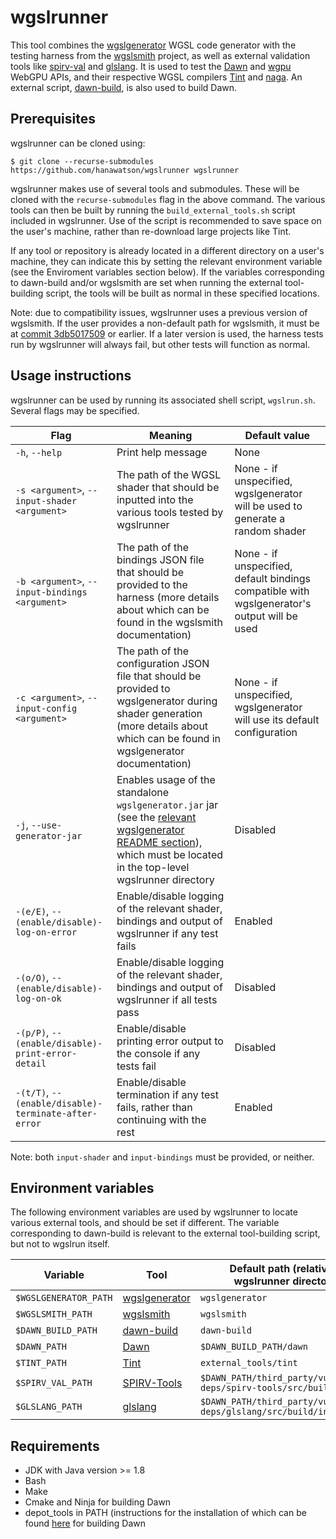 # wgslrunner

This tool combines the [wgslgenerator](https://github.com/hanawatson/wgslgenerator)
WGSL code generator with the testing harness from the
[wgslsmith](https://github.com/wgslsmith/wgslsmith) project, as well as
external validation tools like [spirv-val](https://github.com/KhronosGroup/SPIRV-Tools)
and [glslang](https://github.com/KhronosGroup/glslang). It is used to
test
the [Dawn](https://dawn.googlesource.com/dawn/) and [wgpu](https://github.com/gfx-rs/wgpu) WebGPU APIs, and their
respective WGSL compilers [Tint](https://dawn.googlesource.com/tint) and [naga](https://github.com/gfx-rs/naga).
An external script, [dawn-build](https://github.com/wgslsmith/dawn-build), is also used to build Dawn.

## Prerequisites

wgslrunner can be cloned using:

```
$ git clone --recurse-submodules https://github.com/hanawatson/wgslrunner wgslrunner
```

wgslrunner makes use of several tools and submodules. These will be cloned with the `recurse-submodules` flag in the above command. The various tools can then be built by running the `build_external_tools.sh` script included in wgslrunner. Use of the script is recommended to save space on the user's machine, rather than re-download large projects like Tint.

If any tool or repository is already located in a different directory on a user's machine, they can indicate this by setting the relevant environment variable (see the Enviroment variables section below). If the variables corresponding to dawn-build and/or wgslsmith are set when running the external tool-building script, the tools will be built as normal in these specified locations.

Note: due to compatibility issues, wgslrunner uses a previous version of wgslsmith. If the user provides a non-default path for wgslsmith, it must be at [commit 3db5017509](https://github.com/wgslsmith/wgslsmith/tree/3db5017509d7773dfa7b32e0e61801ad13827466) or earlier. If a later version is used, the harness tests run by wgslrunner will always fail, but other tests will function as normal.

## Usage instructions

wgslrunner can be used by running its associated shell script, `wgslrun.sh`. Several flags may be specified.

| Flag | Meaning | Default value |
| ---- | ------- | ------------- |
| `-h`, `--help` | Print help message | None |
| `-s <argument>`, `--input-shader <argument>` | The path of the WGSL shader that should be inputted into the various tools tested by wgslrunner | None - if unspecified, wgslgenerator will be used to generate a random shader |
| `-b <argument>`, `--input-bindings <argument>` | The path of the bindings JSON file that should be provided to the harness (more details about which can be found in the wgslsmith documentation) | None - if unspecified, default bindings compatible with wgslgenerator's output will be used |
| `-c <argument>`, `--input-config <argument>` | The path of the configuration JSON file that should be provided to wgslgenerator during shader generation (more details about which can be found in wgslgenerator documentation) | None - if unspecified, wgslgenerator will use its default configuration |
| `-j`, `--use-generator-jar` | Enables usage of the standalone `wgslgenerator.jar` jar (see the [relevant wgslgenerator README section](https://github.com/hanawatson/wgslgenerator#standalone-jar)), which must be located in the top-level wgslrunner directory | Disabled |
| `-(e/E)`, `--(enable/disable)-log-on-error` | Enable/disable logging of the relevant shader, bindings and output of wgslrunner if any test fails | Enabled |
| `-(o/O)`, `--(enable/disable)-log-on-ok` | Enable/disable logging of the relevant shader, bindings and output of wgslrunner if all tests pass | Disabled |
| `-(p/P)`, `--(enable/disable)-print-error-detail` | Enable/disable printing error output to the console if any tests fail | Disabled |
| `-(t/T)`, `--(enable/disable)-terminate-after-error` | Enable/disable termination if any test fails, rather than continuing with the rest | Enabled |

Note: both `input-shader` and `input-bindings` must be provided, or neither.

## Environment variables

The following environment variables are used by wgslrunner to locate various external tools, and should be set if different. The variable corresponding to dawn-build is relevant to the external tool-building script, but not to wgslrun itself.

| Variable | Tool | Default path (relative to wgslrunner directory) |
| -------- | ---- | ----------------------------------------------- |
| `$WGSLGENERATOR_PATH` | [wgslgenerator](https://github.com/hanawatson/wgslgenerator) | `wgslgenerator` |
| `$WGSLSMITH_PATH` | [wgslsmith](https://github.com/wgslsmith/wgslsmith) | `wgslsmith` |
| `$DAWN_BUILD_PATH` | [dawn-build](https://github.com/wgslsmith/dawn-build) | `dawn-build` |
| `$DAWN_PATH` | [Dawn](https://dawn.googlesource.com/dawn) | `$DAWN_BUILD_PATH/dawn` |
| `$TINT_PATH` | [Tint](https://dawn.googlesource.com/tint) | `external_tools/tint` |
| `$SPIRV_VAL_PATH` | [SPIRV-Tools](https://github.com/KhronosGroup/SPIRV-Tools) | `$DAWN_PATH/third_party/vulkan-deps/spirv-tools/src/build/tools` |
| `$GLSLANG_PATH` | [glslang](https://github.com/KhronosGroup/glslang) | `$DAWN_PATH/third_party/vulkan-deps/glslang/src/build/install/bin` |

## Requirements

- JDK with Java version >= 1.8
- Bash
- Make
- Cmake and Ninja for building Dawn
- depot_tools in PATH (instructions for the installation of which can be found [here](https://commondatastorage.googleapis.com/chrome-infra-docs/flat/depot_tools/docs/html/depot_tools_tutorial.html#_setting_up) for building Dawn
